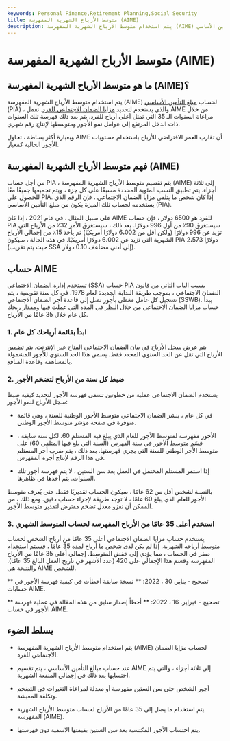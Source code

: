 ```yaml
---
keywords: Personal Finance,Retirement Planning,Social Security
title: متوسط الأرباح الشهرية المفهرسة (AIME)
description: يتم استخدام متوسط الأرباح الشهرية المفهرسة (AIME) لتحديد مبلغ التأمين الأساسي (PIA) الذي يقدر مزايا الضمان الاجتماعي للفرد.
---
```


# متوسط الأرباح الشهرية المفهرسة (AIME)
## ما هو متوسط الأرباح الشهرية المفهرسة (AIME)؟

يتم استخدام متوسط الأرباح الشهرية المفهرسة (AIME) لحساب [مبلغ التأمين الأساسي](/primary-insurance-amount) (PIA) ، والذي يستخدم لتحديد [مزايا الضمان الاجتماعي للفرد](/social-security-benefits). تعمل AIME من خلال مراعاة السنوات الـ 35 التي تمثل أعلى أرباح للفرد. يتم بعد ذلك فهرسة تلك السنوات ذات الدخل المرتفع إلى عوامل نمو الأجور ومتوسطها لإنتاج رقم شهري.

وبعبارة أكثر بساطة ، تحاول AIME أن تقارب العمر الافتراضي للأرباح باستخدام مستويات الأجور الحالية كمعيار.

## فهم متوسط الأرباح الشهرية المفهرسة (AIME)

من أجل حساب PIA ، يتم تقسيم متوسط الأرباح الشهرية المفهرسة (AIME) إلى ثلاثة أجزاء. يتم تطبيق النسب المئوية المحددة مسبقًا على كل جزء ، ويتم تجميعها جميعًا معًا للحصول على PIA. إذا كان شخص ما يتلقى مزايا الضمان الاجتماعي ، فإن الرقم الذي يستخدمه لحساب تلك الميزة يكون من مبلغ التأمين الأساسي (PIA).

على سبيل المثال ، في عام 2021 ، إذا كان AIME للفرد هو 6500 دولار ، فإن حساب PIA سيستغرق 90٪ من أول 996 دولارًا. بعد ذلك ، سيستغرق الأمر 32٪ من الأرباح التي تزيد عن 996 دولارًا (ولكن أقل من 6،002 دولارًا أمريكيًا) ثم يأخذ 15٪ من إجمالي الأرباح الشهرية التي تزيد عن 6،002 دولارًا أمريكيًا. في هذه الحالة ، سيكون PIA 2،573 دولارًا (حيث يتم تقريب SSA إلى أدنى مضاعف 0.10 دولار).

## حساب AIME

تستخدم [إدارة الضمان الاجتماعي](/ssa) (SSA) حساب PIA بسبب الباب الثاني من قانون الضمان الاجتماعي ، بموجب طريقة البداية الجديدة لعام 1978. في كل سنة تقويمية ، يتم تسجيل كل عامل مغطى بأجور تصل إلى قاعدة أجر الضمان الاجتماعي (SSWB). يبدأ حساب مزايا الضمان الاجتماعي من خلال النظر في المدة التي عملت فيها ومقدار ربحك كل عام خلال 35 عامًا من الأرباح.

### 1. ابدأ بقائمة أرباحك كل عام

يتم عرض سجل الأرباح في بيان الضمان الاجتماعي المتاح عبر الإنترنت. يتم تضمين الأرباح التي تقل عن الحد السنوي المحدد فقط. يسمى هذا الحد السنوي للأجور المشمولة بالمساهمة وقاعدة المنافع.

### 2. ضبط كل سنة من الأرباح لتضخم الأجور

يستخدم الضمان الاجتماعي عملية من خطوتين تسمى فهرسة الأجور لتحديد كيفية ضبط سجل الأرباح لنمو الأجور:

- في كل عام ، ينشر الضمان الاجتماعي متوسط الأجور الوطنية للسنة ، وهي قائمة متوفرة في صفحة مؤشر متوسط الأجور الوطني.

- الأجور مفهرسة لمتوسط الأجور للعام الذي يبلغ فيه المستلم 60. لكل سنة سابقة ، قسّم متوسط الأجور في سنة الفهرس (السنة التي بلغ فيها المتلقي 60) على متوسط الأجر الوطني للسنة التي يجري فهرستها. بعد ذلك ، يتم ضرب أجر المستلم في هذا الرقم لإنتاج أجره المفهرس.

- إذا استمر المستلم المحتمل في العمل بعد سن الستين ، لا يتم فهرسة أجور تلك السنوات. يتم أخذها في ظاهرها.

بالنسبة لشخص أقل من 62 عامًا ، سيكون الحساب تقديريًا فقط. حتى يُعرف متوسط الأجور للعام الذي يبلغ 60 عامًا ، لا توجد طريقة لإجراء حساب دقيق. ومع ذلك ، من الممكن أن نعزو معدل تضخم مفترض لتقدير متوسط الأجور.

### 3. استخدم أعلى 35 عامًا من الأرباح المفهرسة لحساب المتوسط الشهري

يستخدم حساب مزايا الضمان الاجتماعي أعلى 35 عامًا من أرباح الشخص لحساب متوسط أرباحه الشهرية. إذا لم يكن لدى شخص ما أرباح لمدة 35 عامًا ، فسيتم استخدام صفر في الحساب ، مما يؤدي إلى خفض المتوسط. إجمالي أعلى 35 عامًا من الأرباح المفهرسة وقسم هذا الإجمالي على 420 (عدد الأشهر في تاريخ العمل البالغ 35 عامًا). والنتيجة هي AIME للشخص.

** تصحيح - يناير. 30 ، 2022: ** نسخة سابقة أخطأت في كيفية فهرسة الأجور في حسابات AIME.

** تصحيح - فبراير. 16 ، 2022: ** أخطأ إصدار سابق من هذه المقالة في عملية فهرسة الأجور في حساب AIME.

## يسلط الضوء

- يتم استخدام متوسط الأرباح الشهرية المفهرسة (AIME) لحساب مزايا الضمان الاجتماعي للفرد.

- عند حساب مبالغ التأمين الأساسي ، يتم تقسيم AIME إلى ثلاثة أجزاء ، والتي يتم احتسابها بعد ذلك في إجمالي المنفعة الشهرية.

- أجور الشخص حتى سن الستين مفهرسة أو معدلة لمراعاة التغيرات في التضخم وتكلفة المعيشة.

- يتم استخدام ما يصل إلى 35 عامًا من الأرباح لحساب متوسط الأرباح الشهرية المفهرسة (AIME).

- يتم احتساب الأجور المكتسبة بعد سن الستين بقيمتها الاسمية دون فهرستها.

